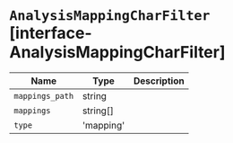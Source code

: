 # `AnalysisMappingCharFilter` [interface-AnalysisMappingCharFilter]

| Name | Type | Description |
| - | - | - |
| `mappings_path` | string | &nbsp; |
| `mappings` | string[] | &nbsp; |
| `type` | 'mapping' | &nbsp; |
